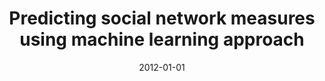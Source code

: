 ---
# Documentation: https://wowchemy.com/docs/managing-content/

title: Predicting social network measures using machine learning approach
subtitle: ''
summary: ''
authors:
- Radosław W. Michalski
- kazienko
- Dawid A. Król
tags: []
categories: []
date: '2012-01-01'
lastmod: 2022-10-07T05:02:05Z
featured: false
draft: false

# Featured image
# To use, add an image named `featured.jpg/png` to your page's folder.
# Focal points: Smart, Center, TopLeft, Top, TopRight, Left, Right, BottomLeft, Bottom, BottomRight.
image:
  caption: ''
  focal_point: ''
  preview_only: false

# Projects (optional).
#   Associate this post with one or more of your projects.
#   Simply enter your project's folder or file name without extension.
#   E.g. `projects = ["internal-project"]` references `content/project/deep-learning/index.md`.
#   Otherwise, set `projects = []`.
projects: []
publishDate: '2022-10-07T05:02:03.970426Z'
publication_types:
- '1'
abstract: ''
publication: '*Proceedings of the 2012 IEEE/ACM International Conference on Advances
  in Social Networks Analysis and Mining, Istanbul, Turkey, 26-29 August 2012.*'
doi: 10.1109/ASONAM.2012.183
---